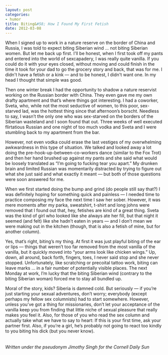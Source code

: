 ```yaml
---
layout: post
categories: 
- humor
title: Biting&#58; How I Found My First Fetish
date: 2012-03-08
---
```

When I signed up to work in a nature reserve on the border of China and Russia, I was told to expect biting Siberian wind … not biting Siberian women. But let me back up first. I'll be honest, when I first took off my pants and entered into the world of sexcapadery, I was really quite vanilla. If you could do it with your eyes closed, without moving and could finish in the time it took for your dad to go the grocery story and back, that was for me. I didn't have a fetish or a kink — and to be honest, I didn't want one. In my head I thought that simple was good.
<!-- more -->
Then one winter break I had the opportunity to shadow a nature reservist working on the Russian border with China. They even gave me my own drafty apartment and that’s where things got interesting. I had a coworker, Sveta, who, while not the most seductive of women, to this poor, sex-starved lad, was the hottest thing since that afternoon’s borscht. Needless to say, I wasn’t the only one who was sex-starved on the borders of the Siberian wasteland and I soon found that out. Three weeks of well executed flirtatious Russian and one night of too much vodka and Sveta and I were stumbling back to my apartment from the bar.

However, not even vodka could erase the last vestiges of my overwhelming awkwardness in this type of situation. We talked and looked away a lot doing the pre-hook-up-between-co-workers dance (similar to the Fox Trot) and then her hand brushed up against my pants and she said what would be loosely translated as “I’m going to fucking tear you apart.” My drunken brain and limited Russian was momentarily distracted by trying to figure out what she just said and what exactly it meant — but both of those questions were soon answered for me.

When we first started doing the bump and grind (do people still say that?) I was definitely hoping for something quick and painless — I needed time to practice composing my face the next time I saw her sober. However, it was mere moments after my parka, sweatshirt, t-shirt and long johns were removed that I found out that, hey, fetishes are kind of a great thing. Sveta was the kind of girl who Iooked like she always ate her fill, but that night it seemed (and felt) like she hadn’t eaten in years — and I don’t mean we were making out in the kitchen (though, that is also a fetish of mine, but for another column).

Yes, that’s right, biting’s my thing. At first it was just playful biting of the ear or lips — things that weren’t too far removed from the most vanilla of the vanilla, but it quickly moved into “your arms look like chicken wings.” Up, down, all around, back forth, fingers, toes, I never said stop and she never stopped. Unfortunately, like scratching or precoital tattoo work, biting can leave marks … in a fair number of potentially visible places. The next Monday at work, I’m lucky that the biting Siberian wind (contrary to the biting Siberian woman) forced me to stay all bundled up.

Moral of the story, kids? Siberia is damned cold. But seriously — if you’re just starting your sexual adventures, don’t worry; everybody (except perhaps my fellow sex columnists) had to start somewhere. However, unless you’ve got a thing for missionaries, don’t let your acceptance of the vanilla keep you from finding that little niche of sexual pleasure that really makes you feel it. Also, for those of you who read the sex column and actually take what we have to say to heart: If this is your first time, ask your partner first. Also, if you’re a girl, he’s probably not going to react too kindly to you biting his dick (but you never know).
<br/><br/><br/>
*Written under the pseudonym Jimothy Singh for the Cornell Daily Sun*